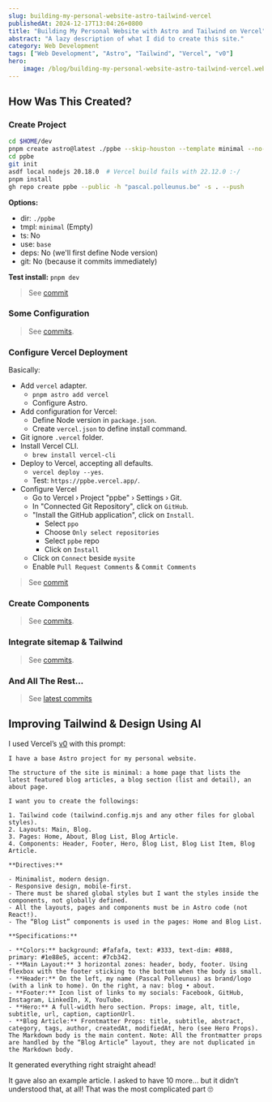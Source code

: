 ```yaml
---
slug: building-my-personal-website-astro-tailwind-vercel
publishedAt: 2024-12-17T13:04:26+0800
title: "Building My Personal Website with Astro and Tailwind on Vercel"
abstract: "A lazy description of what I did to create this site."
category: Web Development
tags: ["Web Development", "Astro", "Tailwind", "Vercel", "v0"]
hero:
    image: /blog/building-my-personal-website-astro-tailwind-vercel.webp
---
```



## How Was This Created?

### Create Project

```bash
cd $HOME/dev
pnpm create astro@latest ./ppbe --skip-houston --template minimal --no-install --no-git
cd ppbe
git init
asdf local nodejs 20.18.0  # Vercel build fails with 22.12.0 :-/
pnpm install
gh repo create ppbe --public -h "pascal.polleunus.be" -s . --push
```

**Options:**
- dir: `./ppbe`
- tmpl: `minimal` (Empty)
- ts: No
- use: `base`
- deps: No (we'll first define Node version)
- git: No (because it commits immediately)

**Test install:** `pnpm dev`

> See [commit](https://github.com/ppo/ppbe/commit/9b0e56344ee3b69c19215e611e013eeb41c7a3e1)


### Some Configuration

> See [commits](https://github.com/ppo/ppbe/commits/main/?after=8504a54df01e8df0afcfdf23b768c8b735521488+0).


### Configure Vercel Deployment

Basically:
- Add `vercel` adapter.
    - `pnpm astro add vercel`
    - Configure Astro.
- Add configuration for Vercel:
    - Define Node version in `package.json`.
    - Create `vercel.json` to define install command.
- Git ignore `.vercel` folder.
- Install Vercel CLI.
    - `brew install vercel-cli`
- Deploy to Vercel, accepting all defaults.
    - `vercel deploy --yes`.
    - Test: `https://ppbe.vercel.app/`.
- Configure Vercel
    - Go to Vercel › Project "ppbe" › Settings › Git.
    - In "Connected Git Repository", click on `GitHub`.
    - "Install the GitHub application", click on `Install`.
        - Select `ppo`
        - Choose `Only select repositories`
        - Select `ppbe` repo
        - Click on `Install`
    - Click on `Connect` beside `mysite`
    - Enable `Pull Request Comments` & `Commit Comments`

> See [commit](https://github.com/ppo/ppbe/commit/8504a54df01e8df0afcfdf23b768c8b735521488)


### Create Components

> See [commits](https://github.com/ppo/ppbe/commits/main/?after=4dae9bd8a322b717065ae0fedb86c2c14bfd5a12+0).


### Integrate sitemap & Tailwind

> See [commits](https://github.com/ppo/ppbe/commits/main/?after=393682ffd865f4b9865589821b7ff18ab5e3850c+0).


### And All The Rest…

> See [latest commits](https://github.com/ppo/ppbe/commits/main/)


## Improving Tailwind & Design Using AI

I used Vercel’s [v0](https://v0.dev/) with this prompt:

```
I have a base Astro project for my personal website.

The structure of the site is minimal: a home page that lists the latest featured blog articles, a blog section (list and detail), an about page.

I want you to create the followings:

1. Tailwind code (tailwind.config.mjs and any other files for global styles).
2. Layouts: Main, Blog.
3. Pages: Home, About, Blog List, Blog Article.
4. Components: Header, Footer, Hero, Blog List, Blog List Item, Blog Article.

**Directives:**

- Minimalist, modern design.
- Responsive design, mobile-first.
- There must be shared global styles but I want the styles inside the components, not globally defined.
- All the layouts, pages and components must be in Astro code (not React!).
- The “Blog List” components is used in the pages: Home and Blog List.

**Specifications:**

- **Colors:** background: #fafafa, text: #333, text-dim: #888, primary: #1e88e5, accent: #7cb342.
- **Main Layout:** 3 horizontal zones: header, body, footer. Using flexbox with the footer sticking to the bottom when the body is small.
- **Header:** On the left, my name (Pascal Polleunus) as brand/logo (with a link to home). On the right, a nav: blog • about.
- **Footer:** Icon list of links to my socials: Facebook, GitHub, Instagram, LinkedIn, X, YouTube.
- **Hero:** A full-width hero section. Props: image, alt, title, subtitle, url, caption, captionUrl.
- **Blog Article:** Frontmatter Props: title, subtitle, abstract, category, tags, author, createdAt, modifiedAt, hero (see Hero Props). The Markdown body is the main content. Note: All the frontmatter props are handled by the “Blog Article” layout, they are not duplicated in the Markdown body.
```

It generated everything right straight ahead!

It gave also an example article. I asked to have 10 more… but it didn’t understood that, at all! That was the most complicated part 🙄
